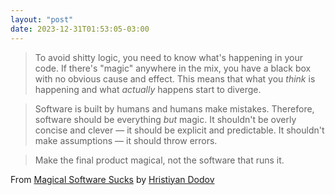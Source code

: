 ```yaml
---
layout: "post"
date: 2023-12-31T01:53:05-03:00
---
```


> To avoid shitty logic, you need to know what's happening in your code. If there's "magic" anywhere in the mix, you have a black box with no obvious cause and effect. This means that what you *think* is happening and what *actually* happens start to diverge.

> Software is built by humans and humans make mistakes. Therefore, software should be everything *but* magic. It shouldn't be overly concise and clever — it should be explicit and predictable. It shouldn't make assumptions — it should throw errors.

> Make the final product magical, not the software that runs it.

From [Magical Software Sucks](https://dodov.dev/blog/magical-software-sucks) by [Hristiyan Dodov](https://dodov.dev/)
